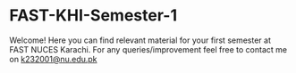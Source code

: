 # FAST-KHI-Semester-1
Welcome! Here you can find relevant material for your first semester at FAST NUCES Karachi. For any queries/improvement feel free to contact me on k232001@nu.edu.pk

